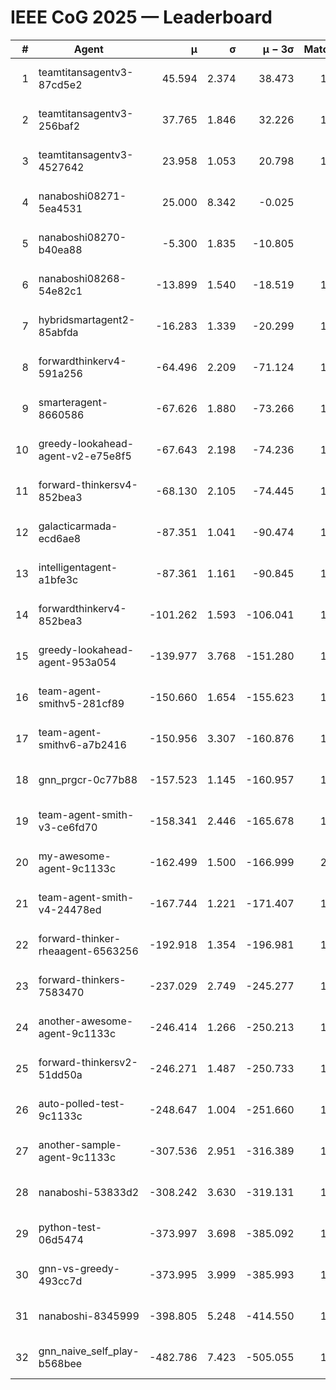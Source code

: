 # IEEE CoG 2025 — Leaderboard

| # | Agent | μ | σ | μ − 3σ | Matches | Updated |
|---:|---|---:|---:|---:|---:|---|
| 1 | teamtitansagentv3-87cd5e2 | 45.594 | 2.374 | 38.473 | 1540 | 2025-08-27 08:18 |
| 2 | teamtitansagentv3-256baf2 | 37.765 | 1.846 | 32.226 | 1600 | 2025-08-27 08:18 |
| 3 | teamtitansagentv3-4527642 | 23.958 | 1.053 | 20.798 | 1480 | 2025-08-27 08:18 |
| 4 | nanaboshi08271-5ea4531 | 25.000 | 8.342 | -0.025 | 20 | 2025-08-27 08:18 |
| 5 | nanaboshi08270-b40ea88 | -5.300 | 1.835 | -10.805 | 360 | 2025-08-27 08:18 |
| 6 | nanaboshi08268-54e82c1 | -13.899 | 1.540 | -18.519 | 1320 | 2025-08-27 08:18 |
| 7 | hybridsmartagent2-85abfda | -16.283 | 1.339 | -20.299 | 1321 | 2025-08-27 08:18 |
| 8 | forwardthinkerv4-591a256 | -64.496 | 2.209 | -71.124 | 1420 | 2025-08-27 08:18 |
| 9 | smarteragent-8660586 | -67.626 | 1.880 | -73.266 | 1315 | 2025-08-27 08:18 |
| 10 | greedy-lookahead-agent-v2-e75e8f5 | -67.643 | 2.198 | -74.236 | 1498 | 2025-08-27 08:18 |
| 11 | forward-thinkersv4-852bea3 | -68.130 | 2.105 | -74.445 | 1492 | 2025-08-27 08:18 |
| 12 | galacticarmada-ecd6ae8 | -87.351 | 1.041 | -90.474 | 1480 | 2025-08-27 08:18 |
| 13 | intelligentagent-a1bfe3c | -87.361 | 1.161 | -90.845 | 1478 | 2025-08-27 08:18 |
| 14 | forwardthinkerv4-852bea3 | -101.262 | 1.593 | -106.041 | 1302 | 2025-08-27 08:18 |
| 15 | greedy-lookahead-agent-953a054 | -139.977 | 3.768 | -151.280 | 1618 | 2025-08-27 08:18 |
| 16 | team-agent-smithv5-281cf89 | -150.660 | 1.654 | -155.623 | 1880 | 2025-08-27 08:18 |
| 17 | team-agent-smithv6-a7b2416 | -150.956 | 3.307 | -160.876 | 1840 | 2025-08-27 08:18 |
| 18 | gnn_prgcr-0c77b88 | -157.523 | 1.145 | -160.957 | 1300 | 2025-08-27 08:18 |
| 19 | team-agent-smith-v3-ce6fd70 | -158.341 | 2.446 | -165.678 | 1700 | 2025-08-27 08:18 |
| 20 | my-awesome-agent-9c1133c | -162.499 | 1.500 | -166.999 | 2220 | 2025-08-27 08:18 |
| 21 | team-agent-smith-v4-24478ed | -167.744 | 1.221 | -171.407 | 1620 | 2025-08-27 08:18 |
| 22 | forward-thinker-rheaagent-6563256 | -192.918 | 1.354 | -196.981 | 1728 | 2025-08-27 08:18 |
| 23 | forward-thinkers-7583470 | -237.029 | 2.749 | -245.277 | 1720 | 2025-08-27 08:18 |
| 24 | another-awesome-agent-9c1133c | -246.414 | 1.266 | -250.213 | 1800 | 2025-08-27 08:18 |
| 25 | forward-thinkersv2-51dd50a | -246.271 | 1.487 | -250.733 | 1848 | 2025-08-27 08:18 |
| 26 | auto-polled-test-9c1133c | -248.647 | 1.004 | -251.660 | 1420 | 2025-08-27 08:18 |
| 27 | another-sample-agent-9c1133c | -307.536 | 2.951 | -316.389 | 1840 | 2025-08-27 08:18 |
| 28 | nanaboshi-53833d2 | -308.242 | 3.630 | -319.131 | 1560 | 2025-08-27 08:18 |
| 29 | python-test-06d5474 | -373.997 | 3.698 | -385.092 | 1480 | 2025-08-27 08:18 |
| 30 | gnn-vs-greedy-493cc7d | -373.995 | 3.999 | -385.993 | 1540 | 2025-08-27 08:18 |
| 31 | nanaboshi-8345999 | -398.805 | 5.248 | -414.550 | 1600 | 2025-08-27 08:18 |
| 32 | gnn_naive_self_play-b568bee | -482.786 | 7.423 | -505.055 | 1180 | 2025-08-27 08:18 |

